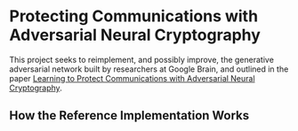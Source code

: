 # Protecting Communications with Adversarial Neural Cryptography

This project seeks to reimplement, and possibly improve, the generative
adversarial network built by researchers at Google Brain, and outlined in
the paper [Learning to Protect Communications
with Adversarial Neural Cryptography](https://arxiv.org/abs/1610.06918).


## How the Reference Implementation Works
